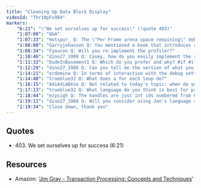 ```yaml
---
title: "Cleaning Up Data Block Display"
videoId: "Thr10pFx984"
markers:
    "6:21": "\"We set ourselves up for success\" (!quote 403)"
    "1:07:08": "Q&A"
    "1:07:33": "Hotspur_ Q: The \"Per Frame arena space remaining\" debug counter is always going down! Is this ok?"
    "1:08:08": "Garryjohanson Q: You mentioned a book that introduces relational databases. I lost the link [see Resources]"
    "1:08:34": "Fyoucon Q: Will you re-implement the profiler?"
    "1:10:46": "dino27_1988 Q: Casey, how do you easily implement the standard output without using the iostream library?"
    "1:11:32": "DudeInBasement1 Q: Which do you prefer and why? #if #ifdef #if defined()?"
    "1:12:29": "dino27_1988 Q: Can you tell me the version of what you just said, but for Linux (and not Windows)? I'm on Arch"
    "1:14:21": "erdomina Q: In terms of interaction with the debug settings, what do you have in mind for modifying the values? Switches or sliders?"
    "1:14:48": "trueblue32 Q: What does a for each loop do?"
    "1:16:15": "AdiAdiABXze Q: Not related to today's topic: when do you think you will be designing your game instead of writing the engine?"
    "1:17:13": "trueblue32 Q: What language do you think is best for programming games?"
    "1:18:44": "ezysigh Q: The handles are just int ids numbered from 0, which map to per-process fd-table in kernel space"
    "1:19:11": "dino27_1988 Q: Will you consider using Jon's language soon? Even just for trying stuff?"
    "1:19:34": "Close down, thank you"
---
```


## Quotes

* 403\. We set ourselves up for success (6:21)

## Resources

* Amazon: '[Jim Gray - Transaction Processing: Concepts and Techniques](http://www.amazon.com/Transaction-Processing-Concepts-Techniques-Management/dp/1558601902)'
